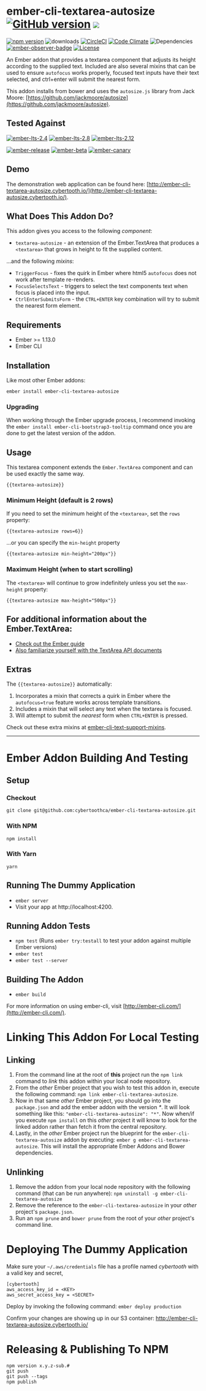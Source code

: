 # ember-cli-textarea-autosize [![GitHub version](http://badge.fury.io/gh/cybertoothca%2Fember-cli-textarea-autosize.svg)](http://badge.fury.io/gh/cybertoothca%2Fember-cli-textarea-autosize) ![](http://embadge.io/v1/badge.svg?start=1.13.0)

[![npm version](http://badge.fury.io/js/ember-cli-textarea-autosize.svg)](http://badge.fury.io/js/ember-cli-textarea-autosize) ![downloads](https://img.shields.io/npm/dy/ember-cli-textarea-autosize.svg) [![CircleCI](http://circleci.com/gh/cybertoothca/ember-cli-textarea-autosize.svg?style=shield)](http://circleci.com/gh/cybertoothca/ember-cli-textarea-autosize) [![Code Climate](http://codeclimate.com/github/cybertoothca/ember-cli-textarea-autosize/badges/gpa.svg)](http://codeclimate.com/github/cybertoothca/ember-cli-textarea-autosize) ![Dependencies](http://david-dm.org/cybertoothca/ember-cli-textarea-autosize.svg) [![ember-observer-badge](http://emberobserver.com/badges/ember-cli-textarea-autosize.svg)](http://emberobserver.com/addons/ember-cli-textarea-autosize) [![License](http://img.shields.io/npm/l/ember-cli-textarea-autosize.svg)](LICENSE.md)

An Ember addon that provides a textarea component that adjusts its 
height according to the supplied text.  Included are also several 
mixins that can be used to ensure `autofocus` works properly, 
focused text inputs have their text selected, and ctrl+enter will 
submit the nearest form.

This addon installs from bower and uses the `autosize.js` library
from Jack Moore: [https://github.com/jackmoore/autosize](https://github.com/jackmoore/autosize).

## Tested Against

[![ember-lts-2.4](https://img.shields.io/badge/ember--try-ember--lts--2.4-brightgreen.svg)](https://circleci.com/gh/cybertoothca/ember-cli-textarea-autosize)
[![ember-lts-2.8](https://img.shields.io/badge/ember--try-ember--lts--2.8-brightgreen.svg)](https://circleci.com/gh/cybertoothca/ember-cli-textarea-autosize)
[![ember-lts-2.12](https://img.shields.io/badge/ember--try-ember--lts--2.12-brightgreen.svg)](https://circleci.com/gh/cybertoothca/ember-cli-textarea-autosize)

[![ember-release](https://img.shields.io/badge/ember--try-ember--release-brightgreen.svg)](https://circleci.com/gh/cybertoothca/ember-cli-textarea-autosize)
[![ember-beta](https://img.shields.io/badge/ember--try-ember--beta-brightgreen.svg)](https://circleci.com/gh/cybertoothca/ember-cli-textarea-autosize)
[![ember-canary](https://img.shields.io/badge/ember--try-ember--canary-brightgreen.svg)](https://circleci.com/gh/cybertoothca/ember-cli-textarea-autosize)

## Demo

The demonstration web application can be found here:
[http://ember-cli-textarea-autosize.cybertooth.io/](http://ember-cli-textarea-autosize.cybertooth.io/). 

## What Does This Addon Do?

This addon gives you access to the following _component_:

* `textarea-autosize` - an extension of the Ember.TextArea that
produces a `<textarea>` that grows in height to fit the supplied 
content.

...and the following _mixins_:

* `TriggerFocus` - fixes the quirk in Ember where html5 `autofocus` does
not work after template re-renders.
* `FocusSelectsText` - triggers to select the text components text
when focus is placed into the input.
* `CtrlEnterSubmitsForm` - the `CTRL+ENTER` key combination will try
to submit the nearest form element.

## Requirements

* Ember >= 1.13.0
* Ember CLI

## Installation

Like most other Ember addons:

```
ember install ember-cli-textarea-autosize
```

### Upgrading

When working through the Ember upgrade process, I recommend
invoking the `ember install ember-cli-bootstrap3-tooltip` command once 
you are done to get the latest version of the addon.

## Usage

This textarea component extends the `Ember.TextArea` component and
can be used exactly the same way.

```
{{textarea-autosize}}
```

### Minimum Height (default is 2 rows)

If you need to set the minimum height of the `<textarea>`, set the 
`rows` property:

```
{{textarea-autosize rows=6}}
```

...or you can specify the `min-height` property

```
{{textarea-autosize min-height="200px"}}
```

### Maximum Height (when to start scrolling)

The `<textarea>` will continue to grow indefinitely unless you set the
`max-height` property:

```
{{textarea-autosize max-height="500px"}}
```

## For additional information about the Ember.TextArea:

 * [Check out the Ember guide](https://guides.emberjs.com/v2.8.0/templates/input-helpers/#toc_text-areas)
 * [Also familiarize yourself with the TextArea API documents](http://emberjs.com/api/classes/Ember.TextArea.html)
 
## Extras

The `{{textarea-autosize}}` automatically:

1. Incorporates a mixin that corrects a quirk in Ember where the 
`autofocus=true` feature works across template transitions.
1. Includes a mixin that will select any text when the textarea is 
focused.
1. Will attempt to submit the _nearest_ form when `CTRL+ENTER` is
pressed.

Check out these extra mixins at
[ember-cli-text-support-mixins](https://github.com/cybertoothca/ember-cli-text-support-mixins#mixins).

---

# Ember Addon Building And Testing

## Setup

### Checkout

```
git clone git@github.com:cybertoothca/ember-cli-textarea-autosize.git
```

### With NPM

```
npm install
```

### With Yarn

```
yarn
```

## Running The Dummy Application

* `ember server`
* Visit your app at http://localhost:4200.

## Running Addon Tests

* `npm test` (Runs `ember try:testall` to test your addon against multiple Ember versions)
* `ember test`
* `ember test --server`

## Building The Addon

* `ember build`

For more information on using ember-cli, visit [http://ember-cli.com/](http://ember-cli.com/).

# Linking This Addon For Local Testing

## Linking

1. From the command line at the root of __this__ project run the 
`npm link` command to _link_ this addon within your local 
node repository.
1. From the _other_ Ember project that you wish to test this addon 
in, execute the following command:
`npm link ember-cli-textarea-autosize`.
1. Now in that same _other_ Ember project, you should go into the
`package.json` and add the ember addon with the version _*_.  It will
look something like this: `"ember-cli-textarea-autosize": "*"`.  Now
when/if you execute `npm install` on this _other_ project it 
will know to look for the linked addon rather than fetch it from
the central repository.
1. Lastly, in the _other_ Ember project run the blueprint for the
 `ember-cli-textarea-autosize` addon by executing: `ember g ember-cli-textarea-autosize`.  This
will install the appropriate Ember Addons and Bower dependencies.

## Unlinking

1. Remove the addon from your local node repository with the following
command (that can be run anywhere):
`npm uninstall -g ember-cli-textarea-autosize`
1. Remove the reference to the `ember-cli-textarea-autosize` 
in your _other_ project's `package.json`.
1. Run an `npm prune` and `bower prune` from the root of your _other_ project's command line.


# Deploying The Dummy Application

Make sure your `~/.aws/credentials` file has a profile named _cybertooth_ 
with a valid key and secret,

```
[cybertooth]
aws_access_key_id = <KEY>
aws_secret_access_key = <SECRET>
```

Deploy by invoking the following command: `ember deploy production`

Confirm your changes are showing up in our S3 container: http://ember-cli-textarea-autosize.cybertooth.io/

# Releasing & Publishing To NPM

```
npm version x.y.z-sub.#
git push
git push --tags
npm publish
```
